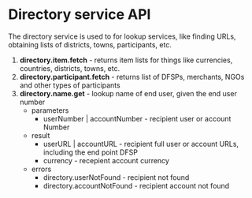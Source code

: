 # Directory service API

The directory service is used to for lookup services, like finding URLs, obtaining lists of districts, towns, participants, etc.

1. **directory.item.fetch** - returns item lists for things like currencies, countries, districts, towns, etc.
1. **directory.participant.fetch** - returns list of DFSPs, merchants, NGOs and other types of participants
1. **directory.name.get** - lookup name of end user, given the end user number
	* parameters
	    * userNumber | accountNumber - recipient user or account Number
  	* result
	    * userURL | accountURL - recipient full user or account URLs, including the end point DFSP
	    * currency - recepient account currency	    
	* errors
    	* directory.userNotFound - recipient not found
    	* directory.accountNotFound - recipient account not found
    